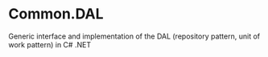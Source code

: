Common.DAL
==========

Generic interface and implementation of the DAL (repository pattern, unit of work pattern) in C# .NET
